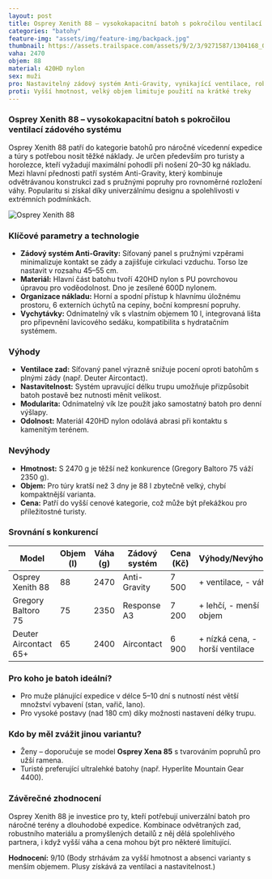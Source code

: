 ```yaml
---
layout: post
title: Osprey Xenith 88 – vysokokapacitní batoh s pokročilou ventilací zádového systému
categories: "batohy"
feature-img: "assets/img/feature-img/backpack.jpg"
thumbnail: https://assets.trailspace.com/assets/9/2/3/9271587/1304168_004_main.jpg
vaha: 2470
objem: 88
material: 420HD nylon
sex: muži
pro: Nastavitelný zádový systém Anti-Gravity, vynikající ventilace, robustní konstrukce, integrovaná organizace nákladu
proti: Vyšší hmotnost, velký objem limituje použití na krátké treky
---
```


### Osprey Xenith 88 – vysokokapacitní batoh s pokročilou ventilací zádového systému

Osprey Xenith 88 patří do kategorie batohů pro náročné vícedenní expedice a túry s potřebou nosit těžké náklady. Je určen především pro turisty a horolezce, kteří vyžadují maximální pohodlí při nošení 20–30 kg nákladu. Mezi hlavní přednosti patří systém Anti-Gravity, který kombinuje odvětrávanou konstrukci zad s pružnými popruhy pro rovnoměrné rozložení váhy. Popularitu si získal díky univerzálnímu designu a spolehlivosti v extrémních podmínkách.

![Osprey Xenith 88](https://res.cloudinary.com/dvwv5cne3/image/fetch/w_auto,h_450,c_fill,g_auto,f_auto,q_auto/https://assets.trailspace.com/assets/9/2/3/9271587/1304168_004_main.jpg)

### Klíčové parametry a technologie
- **Zádový systém Anti-Gravity:** Síťovaný panel s pružnými vzpěrami minimalizuje kontakt se zády a zajišťuje cirkulaci vzduchu. Torso lze nastavit v rozsahu 45–55 cm.
- **Materiál:** Hlavní část batohu tvoří 420HD nylon s PU povrchovou úpravou pro voděodolnost. Dno je zesílené 600D nylonem.
- **Organizace nákladu:** Horní a spodní přístup k hlavnímu úložnému prostoru, 6 externích úchytů na cepíny, boční kompresní popruhy.
- **Vychytávky:** Odnímatelný vík s vlastním objemem 10 l, integrovaná lišta pro připevnění lavicového sedáku, kompatibilita s hydratačním systémem.

### Výhody
- **Ventilace zad:** Síťovaný panel výrazně snižuje pocení oproti batohům s plnými zády (např. Deuter Aircontact).
- **Nastavitelnost:** Systém upravující délku trupu umožňuje přizpůsobit batoh postavě bez nutnosti měnit velikost.
- **Modularita:** Odnímatelný vík lze použít jako samostatný batoh pro denní výšlapy.
- **Odolnost:** Materiál 420HD nylon odolává abrasi při kontaktu s kamenitým terénem.

### Nevýhody
- **Hmotnost:** S 2470 g je těžší než konkurence (Gregory Baltoro 75 váží 2350 g).
- **Objem:** Pro túry kratší než 3 dny je 88 l zbytečně velký, chybí kompaktnější varianta.
- **Cena:** Patří do vyšší cenové kategorie, což může být překážkou pro příležitostné turisty.

### Srovnání s konkurencí
| Model          | Objem (l) | Váha (g) | Zádový systém        | Cena (Kč) | Výhody/Nevýhody          |
|----------------|-----------|----------|----------------------|-----------|--------------------------|
| Osprey Xenith 88| 88        | 2470     | Anti-Gravity         | 7 500     | \+ ventilace, \- váha    |
| Gregory Baltoro 75| 75     | 2350     | Response A3          | 7 200     | \+ lehčí, \- menší objem |
| Deuter Aircontact 65+| 65   | 2400     | Aircontact           | 6 900     | \+ nízká cena, \- horší ventilace |

### Pro koho je batoh ideální?
- Pro muže plánující expedice v délce 5–10 dní s nutností nést větší množství vybavení (stan, vařič, lano).
- Pro vysoké postavy (nad 180 cm) díky možnosti nastavení délky trupu.

### Kdo by měl zvážit jinou variantu?
- Ženy – doporučuje se model **Osprey Xena 85** s tvarováním popruhů pro užší ramena.
- Turisté preferující ultralehké batohy (např. Hyperlite Mountain Gear 4400).

### Závěrečné zhodnocení
Osprey Xenith 88 je investice pro ty, kteří potřebují univerzální batoh pro náročné terény a dlouhodobé expedice. Kombinace odvětraných zad, robustního materiálu a promyšlených detailů z něj dělá spolehlivého partnera, i když vyšší váha a cena mohou být pro některé limitující.

**Hodnocení:** 9/10 (Body strhávám za vyšší hmotnost a absenci varianty s menším objemem. Plusy získává za ventilaci a nastavitelnost.)